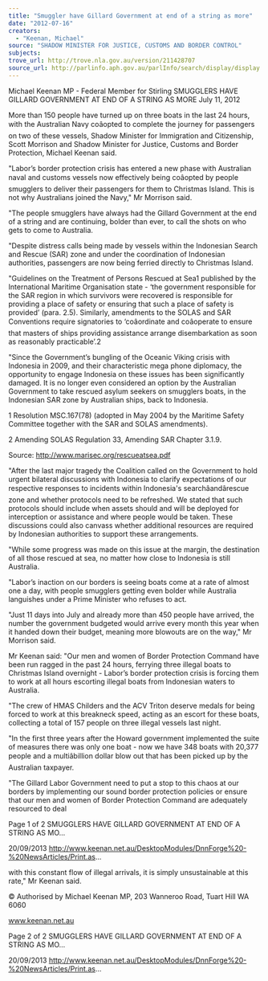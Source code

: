 ```yaml
---
title: "Smuggler have Gillard Government at end of a string as more"
date: "2012-07-16"
creators:
  - "Keenan, Michael"
source: "SHADOW MINISTER FOR JUSTICE, CUSTOMS AND BORDER CONTROL"
subjects:
trove_url: http://trove.nla.gov.au/version/211428707
source_url: http://parlinfo.aph.gov.au/parlInfo/search/display/display.w3p;query=Id%3A%22media/pressrel/2736687%22
---
```


 Michael Keenan MP - Federal Member for  Stirling SMUGGLERS HAVE GILLARD  GOVERNMENT AT END OF A STRING AS  MORE July 11, 2012

 More than 150 people have turned up on three boats in the last 24 hours, with the Australian Navy coâopted to complete  the journey for passengers on two of these vessels, Shadow Minister for Immigration and Citizenship, Scott Morrison and Shadow Minister for Justice, Customs and Border Protection, Michael Keenan said. 

 "Labor’s  border  protection  crisis  has  entered  a  new  phase  with  Australian  naval  and  customs  vessels  now  effectively being coâopted by people smugglers to deliver their passengers for them to Christmas Island. This is not why Australians joined the Navy," Mr Morrison said. 

 "The people smugglers have always had the Gillard  Government at the end of a string and are continuing, bolder than ever, to call the shots on who gets to come to Australia. 

 "Despite  distress  calls  being  made  by  vessels  within  the  Indonesian  Search  and  Rescue  (SAR)  zone  and  under  the coordination of Indonesian authorities, passengers are now being ferried directly to Christmas Island. 

 "Guidelines on the Treatment of Persons Rescued at Sea1 published by the International Maritime Organisation state - ‘the government responsible for the SAR region in which survivors were recovered is responsible for providing a place of safety  or  ensuring  that  such  a  place  of  safety  is  provided’  (para.  2.5).  Similarly,  amendments  to  the  SOLAS  and  SAR   Conventions  require  signatories  to  ‘coâordinate  and  coâoperate  to  ensure  that  masters  of  ships  providing  assistance arrange disembarkation as soon as reasonably practicable’.2 

 "Since the Government’s bungling of the Oceanic Viking crisis with Indonesia in 2009, and their characteristic mega phone diplomacy,  the  opportunity  to  engage  Indonesia  on  these  issues  has  been  significantly  damaged.  It  is  no  longer  even considered  an  option  by  the  Australian  Government  to  take  rescued  asylum  seekers  on  smugglers  boats,  in  the Indonesian SAR zone by Australian ships, back to Indonesia. 

 1 Resolution MSC.167(78) (adopted in May 2004 by the Maritime Safety Committee together with the SAR and SOLAS  amendments). 

 2 Amending SOLAS Regulation 33, Amending SAR Chapter 3.1.9. 

 Source: http://www.marisec.org/rescueatsea.pdf 

 "After the last major tragedy the Coalition called on the Government to hold urgent bilateral discussions with Indonesia to clarify  expectations  of  our  respective  responses  to  incidents  within  Indonesia's  searchâandârescue  zone  and  whether  protocols need to be refreshed. We stated that such protocols should include when assets should and will be deployed for interception or assistance  and  where people would be  taken. These  discussions could  also  canvass whether additional resources are required by Indonesian authorities to support these arrangements. 

 "While some progress was made on this issue at the margin, the destination of all those rescued at sea, no matter how close to Indonesia is still Australia. 

 "Labor’s inaction on our borders is seeing boats come at a rate of almost one a day, with people smugglers getting even bolder while Australia languishes under a Prime Minister who refuses to act. 

 "Just  11  days  into  July  and  already  more  than  450  people  have  arrived,  the  number  the  government  budgeted  would arrive  every  month  this  year  when  it  handed  down  their  budget,  meaning  more  blowouts  are  on  the  way,"  Mr  Morrison said. 

 Mr  Keenan  said:  "Our  men  and  women  of  Border  Protection  Command  have  been  run  ragged  in  the  past  24  hours, ferrying three illegal boats to Christmas Island overnight - Labor’s border protection crisis is forcing them to work at all  hours escorting illegal boats from Indonesian waters to Australia. 

 "The crew of HMAS Childers and the ACV Triton deserve medals for being forced to work at this breakneck speed, acting as an escort for these boats, collecting a total of 157 people on three illegal vessels last night. 

 "In the first three years after the Howard government implemented the suite of measures there was only one boat - now  we  have  348  boats  with  20,377  people  and  a  multiâbillion  dollar  blow  out  that  has  been  picked  up  by  the  Australian taxpayer. 

 "The Gillard Labor Government need to put a stop to this chaos at our borders by implementing our sound border  protection policies or ensure that our men and women of Border Protection Command are adequately resourced to deal 

 Page 1 of 2 SMUGGLERS HAVE GILLARD GOVERNMENT AT END OF A STRING AS MO...

 20/09/2013 http://www.keenan.net.au/DesktopModules/DnnForge%20-%20NewsArticles/Print.as...

 with this constant flow of illegal arrivals, it is simply unsustainable at this rate," Mr Keenan said. 

 © Authorised by Michael Keenan MP, 203 Wanneroo Road, Tuart Hill WA 6060

 www.keenan.net.au

 Page 2 of 2 SMUGGLERS HAVE GILLARD GOVERNMENT AT END OF A STRING AS MO...

 20/09/2013 http://www.keenan.net.au/DesktopModules/DnnForge%20-%20NewsArticles/Print.as...

